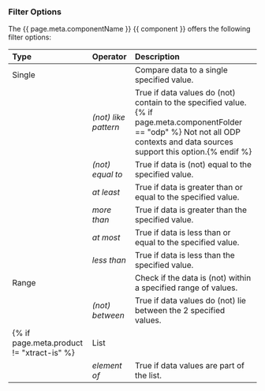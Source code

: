 
### Filter Options


The {{ page.meta.componentName }} {{ component }} offers the following filter options:

| Type | Operator |  Description    |  
|:---------|:---------|:-------------|
| Single | | Compare data to a single specified value. |
||*(not) like pattern* |  True if data values do (not) contain to the specified value.{% if page.meta.componentFolder == "odp" %} Not not all ODP contexts and data sources support this option.{% endif %} |
||*(not) equal to* |  True if data is (not) equal to the specified value.|
||*at least* |  True if data is greater than or equal to the specified value.|
||*more than* |  True if data is greater than the specified value.|
||*at most* | True if data is less than or equal to the specified value.|
||*less than* | True if data is less than the specified value.|
| Range | | Check if the data is (not) within a specified range of values. |
||*(not) between* | True if data values do (not) lie between the 2 specified values. |
{% if page.meta.product != "xtract-is" %} | List | | Check if the data is part of a specified list of values.
| | *element of* | True if data values are part of the list. |{% endif %}

